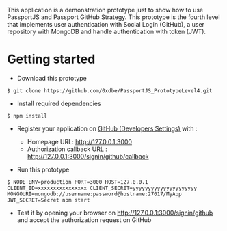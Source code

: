 
This application is a demonstration prototype just to show how to use PassportJS and Passport GitHub Strategy. This prototype is the fourth level that implements user authentication with Social Login (GitHub), a user repository with MongoDB and handle authentication with token (JWT).

# Getting started

* Download this prototype

```console
$ git clone https://github.com/0xdbe/PassportJS_PrototypeLevel4.git
```

* Install required dependencies

```console
$ npm install
```

* Register your application on [GitHub (Developers Settings)](https://github.com/settings/developers) with :
  - Homepage URL: http://127.0.0.1:3000
  - Authorization callback URL : http://127.0.0.1:3000/signin/github/callback

* Run this prototype

```console
$ NODE_ENV=production PORT=3000 HOST=127.0.0.1 CLIENT_ID=xxxxxxxxxxxxxxxx CLIENT_SECRET=yyyyyyyyyyyyyyyyyyyyy MONGOURI=mongodb://username:password@hostname:27017/MyApp JWT_SECRET=Secret npm start
```

* Test it by opening your browser on http://127.0.0.1:3000/signin/github and accept the authorization request on GitHub
